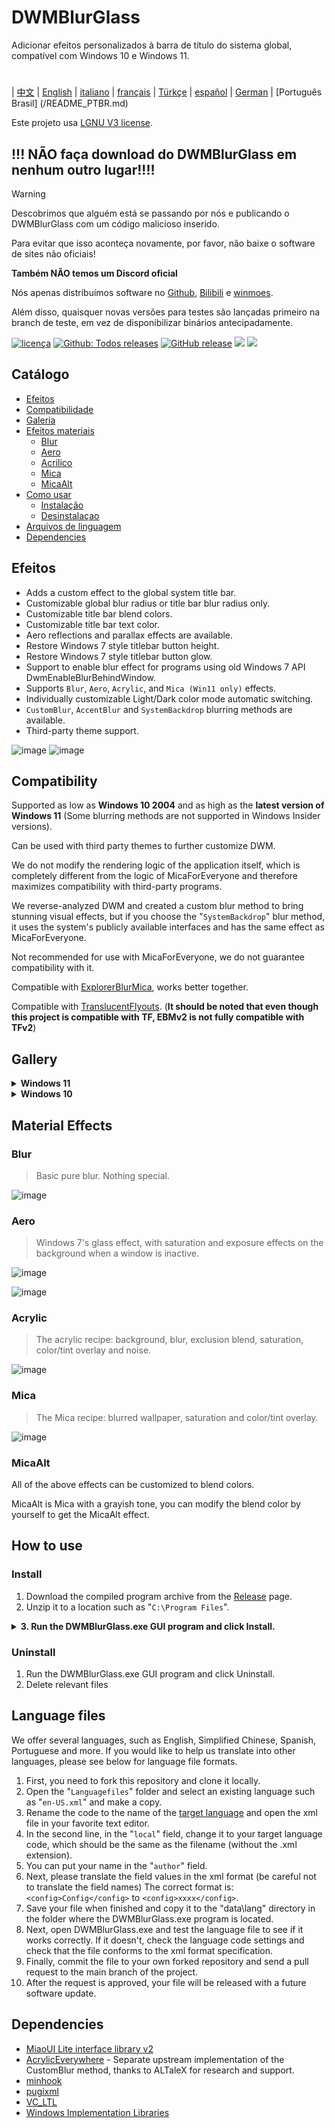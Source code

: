 # DWMBlurGlass
Adicionar efeitos personalizados à barra de título do sistema global, compatível com Windows 10 e Windows 11.

#
| [中文](/README_ZH.md) | [English](/README.md) | [italiano](/README_IT.md) | [français](/README_FR.md) | [Türkçe](/README_TR.md) | [español](/README_ES.md) | [German](/README_DE.md) | [Português Brasil] (/README_PTBR.md)

Este projeto usa [LGNU V3 license](/COPYING.LESSER).

## !!! NÃO faça download do DWMBlurGlass em nenhum outro lugar!!!! 
> [!WARNING]
> Descobrimos que alguém está se passando por nós e publicando o DWMBlurGlass com um código malicioso inserido.
> 
> Para evitar que isso aconteça novamente, por favor, não baixe o software de sites não oficiais!
> 
> **Também NÃO temos um Discord oficial**
> 
> Nós apenas distribuímos software no [Github](https://github.com/Maplespe/DWMBlurGlass/releases), [Bilibili](https://space.bilibili.com/87195798) e [winmoes](https://winmoes.com).
> 
> Além disso, quaisquer novas versões para testes são lançadas primeiro na branch de teste, em vez de disponibilizar binários antecipadamente.

[![licença](https://img.shields.io/github/license/Maplespe/DWMBlurGlass.svg)](https://www.gnu.org/licenses/lgpl-3.0.en.html)
[![Github: Todos releases](https://img.shields.io/github/downloads/Maplespe/DWMBlurGlass/total.svg)](https://github.com/Maplespe/DWMBlurGlass/releases)
[![GitHub release](https://img.shields.io/github/release/Maplespe/DWMBlurGlass.svg)](https://github.com/Maplespe/DWMBlurGlass/releases/latest)
<img src="https://img.shields.io/badge/language-c++-F34B7D.svg"/>
<img src="https://img.shields.io/github/last-commit/Maplespe/DWMBlurGlass.svg"/>  

## Catálogo
- [Efeitos](#efeitos)
- [Compatibilidade](#compatibility)
- [Galeria](#gallery)
- [Efeitos materiais](#material-effects)
  - [Blur](#blur)
  - [Aero](#aero)
  - [Acrilico](#acrylic)
  - [Mica](#mica)
  - [MicaAlt](#micaalt)
- [Como usar](#how-to-use)
  - [Instalação](#install)
  - [Desinstalaçao](#uninstall)
- [Arquivos de linguagem](#language-files)
- [Dependencies](#dependencies)

## Efeitos
* Adds a custom effect to the global system title bar.
* Customizable global blur radius or title bar blur radius only.
* Customizable title bar blend colors.
* Customizable title bar text color.
* Aero reflections and parallax effects are available.
* Restore Windows 7 style titlebar button height.
* Restore Windows 7 style titlebar button glow.
* Support to enable blur effect for programs using old Windows 7 API DwmEnableBlurBehindWindow.
* Supports `Blur`, `Aero`, `Acrylic`, and `Mica (Win11 only)` effects.
* Individually customizable Light/Dark color mode automatic switching.
* `CustomBlur`, `AccentBlur` and `SystemBackdrop` blurring methods are available.
* Third-party theme support.

![image](./Screenshot/001701.png)
![image](./Screenshot/10307.png)

## Compatibility
Supported as low as **Windows 10 2004** and as high as the **latest version of Windows 11** (Some blurring methods are not supported in Windows Insider versions).

Can be used with third party themes to further customize DWM.

We do not modify the rendering logic of the application itself, which is completely different from the logic of MicaForEveryone and therefore maximizes compatibility with third-party programs.

We reverse-analyzed DWM and created a custom blur method to bring stunning visual effects, but if you choose the "`SystemBackdrop`" blur method, it uses the system's publicly available interfaces and has the same effect as MicaForEveryone.

Not recommended for use with MicaForEveryone, we do not guarantee compatibility with it.

Compatible with [ExplorerBlurMica](https://github.com/Maplespe/ExplorerBlurMica), works better together.

Compatible with [TranslucentFlyouts](https://github.com/ALTaleX531/TranslucentFlyouts). (**It should be noted that even though this project is compatible with TF, EBMv2 is not fully compatible with TFv2**)

## Gallery
<details><summary><b>Windows 11</b></summary>
  
![image](./Screenshot/10307.png)

![image](./Screenshot/102134.png)

- [x] Override DWMAPI mica effect (win11)

![image](./Screenshot/013521.png)
</details>

<details><summary><b>Windows 10</b></summary>

![image](./Screenshot/001701.png)

![image](./Screenshot/100750.png)

Using third-party themes

- [x] Extend effects to borders (win10)
- [x] Aero reflection effect
- [x] Restore Win7 style titlebar button size

![image](./Screenshot/025410.png)

</details>

## Material Effects
### Blur
> Basic pure blur. Nothing special.

![image](./Screenshot/blur.png)

### Aero
> Windows 7's glass effect, with saturation and exposure effects on the background when a window is inactive.

![image](./Screenshot/aero.png)

![image](./Screenshot/aero_inactive.png)

### Acrylic
> The acrylic recipe: background, blur, exclusion blend, saturation, color/tint overlay and noise.

![image](./Screenshot/acrylic.png)

### Mica
> The Mica recipe: blurred wallpaper, saturation and color/tint overlay.

![image](./Screenshot/mica.png)

### MicaAlt
All of the above effects can be customized to blend colors.

MicaAlt is Mica with a grayish tone, you can modify the blend color by yourself to get the MicaAlt effect.

## How to use

### Install
1. Download the compiled program archive from the [Release](https://github.com/Maplespe/DWMBlurGlass/releases) page.
2. Unzip it to a location such as "`C:\Program Files`".
<details><summary><b>3. Run the DWMBlurGlass.exe GUI program and click Install.</b></summary>

![image](./Screenshot/012746.png)

>If nothing happens when you click Install, then you need to click on the Symbols page and click Download.

>**You may receive a notification about missing symbols in the future, especially after system updates.**

![image](./Screenshot/012924.png)

</details>

### Uninstall
1. Run the DWMBlurGlass.exe GUI program and click Uninstall.
2. Delete relevant files

## Language files
We offer several languages, such as English, Simplified Chinese, Spanish, Portuguese and more.
If you would like to help us translate into other languages, please see below for language file formats.

1. First, you need to fork this repository and clone it locally.
2. Open the "`Languagefiles`" folder and select an existing language such as "`en-US.xml`" and make a copy.
3. Rename the code to the name of the [target language](https://learn.microsoft.com/en-us/windows/win32/intl/locale-names) and open the xml file in your favorite text editor.
4. In the second line, in the "`local`" field, change it to your target language code, which should be the same as the filename (without the .xml extension).
5. You can put your name in the "`author`" field.
6. Next, please translate the field values in the xml format (be careful not to translate the field names) The correct format is:`<config>Config</config>` to `<config>xxxx</config>`.
7. Save your file when finished and copy it to the "data\lang" directory in the folder where the DWMBlurGlass.exe program is located.
8. Next, open DWMBlurGlass.exe and test the language file to see if it works correctly. If it doesn't, check the language code settings and check that the file conforms to the xml format specification.
9. Finally, commit the file to your own forked repository and send a pull request to the main branch of the project.
10. After the request is approved, your file will be released with a future software update.
   

## Dependencies
* [MiaoUI Lite interface library v2](https://github.com/Maplespe/MiaoUILite)
* [AcrylicEverywhere](https://github.com/ALTaleX531/AcrylicEverywhere) - Separate upstream implementation of the CustomBlur method, thanks to ALTaleX for research and support.
* [minhook](https://github.com/m417z/minhook)
* [pugixml](https://github.com/zeux/pugixml)
* [VC_LTL](https://github.com/Chuyu-Team/VC-LTL5)
* [Windows Implementation Libraries](https://github.com/Microsoft/wil)
